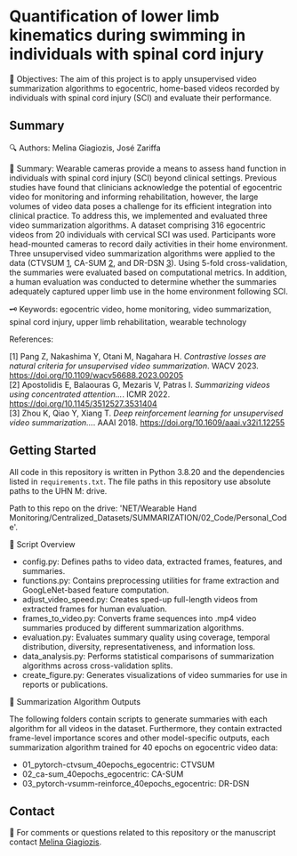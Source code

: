# Quantification of lower limb kinematics during swimming in individuals with spinal cord injury

🎯 Objectives: The aim of this project is to apply unsupervised video summarization algorithms to egocentric, home-based videos recorded by individuals with spinal cord injury (SCI) and evaluate their performance.

## Summary 

🔍 Authors: Melina Giagiozis, José Zariffa

📝 Summary: Wearable cameras provide a means to assess hand function in individuals with spinal cord injury (SCI) beyond clinical settings. Previous studies have found that clinicians acknowledge the potential of egocentric video for monitoring and informing rehabilitation, however, the large volumes of video data poses a challenge for its efficient integration into clinical practice. To address this, we implemented and evaluated three video summarization algorithms. A dataset comprising 316 egocentric videos from 20 individuals with cervical SCI was used. Participants wore head-mounted cameras to record daily activities in their home environment. Three unsupervised video summarization algorithms were applied to the data (CTVSUM [1](#1), CA-SUM [2](#2), and DR-DSN [3](#3)). Using 5-fold cross-validation, the summaries were evaluated based on computational metrics. In addition, a human evaluation was conducted to determine whether the summaries adequately captured upper limb use in the home environment following SCI.

🗝️ Keywords: egocentric video, home monitoring, video summarization, spinal cord injury, upper limb rehabilitation, wearable technology

References:

<a id="1">[1]</a> Pang Z, Nakashima Y, Otani M, Nagahara H. *Contrastive losses are natural criteria for unsupervised video summarization*. WACV 2023. https://doi.org/10.1109/wacv56688.2023.00205  
<a id="2">[2]</a> Apostolidis E, Balaouras G, Mezaris V, Patras I. *Summarizing videos using concentrated attention...*. ICMR 2022. https://doi.org/10.1145/3512527.3531404  
<a id="3">[3]</a> Zhou K, Qiao Y, Xiang T. *Deep reinforcement learning for unsupervised video summarization...*. AAAI 2018. https://doi.org/10.1609/aaai.v32i1.12255

## Getting Started

All code in this repository is written in Python 3.8.20 and the dependencies listed in `requirements.txt`. The file paths in this repository use absolute paths to the UHN M: drive.

Path to this repo on the drive: 'NET/Wearable Hand Monitoring/Centralized_Datasets/SUMMARIZATION/02_Code/Personal_Code'.


📁 Script Overview
- config.py: Defines paths to video data, extracted frames, features, and summaries.
- functions.py: Contains preprocessing utilities for frame extraction and GoogLeNet-based feature computation.
- adjust_video_speed.py: Creates sped-up full-length videos from extracted frames for human evaluation.
- frames_to_video.py: Converts frame sequences into .mp4 video summaries produced by different summarization algorithms.
- evaluation.py: Evaluates summary quality using coverage, temporal distribution, diversity, representativeness, and information loss.
- data_analysis.py: Performs statistical comparisons of summarization algorithms across cross-validation splits.
- create_figure.py: Generates visualizations of video summaries for use in reports or publications.

📂 Summarization Algorithm Outputs

The following folders contain scripts to generate summaries with each algorithm for all videos in the dataset. Furthermore, they contain extracted frame-level importance scores and other model-specific outputs, each summarization algorithm trained for 40 epochs on egocentric video data:

- 01_pytorch-ctvsum_40epochs_egocentric: CTVSUM
- 02_ca-sum_40epochs_egocentric: CA-SUM
- 03_pytorch-vsumm-reinforce_40epochs_egocentric: DR-DSN


## Contact 

📧 For comments or questions related to this repository or the manuscript contact [Melina Giagiozis](Melina.Giagiozis@balgrist.ch).
